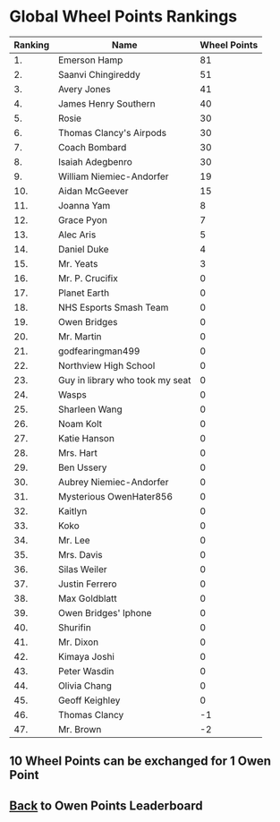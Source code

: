 # Global Wheel Points Rankings

|Ranking|Name|Wheel Points|
| ----------- | ----------- | ----------- |
|1.|Emerson Hamp|81|
|2.|Saanvi Chingireddy|51|
|3.|Avery Jones|41|
|4.|James Henry Southern|40|
|5.|Rosie|30|
|6.|Thomas Clancy's Airpods|30|
|7.|Coach Bombard|30|
|8.|Isaiah Adegbenro|30|
|9.|William Niemiec-Andorfer|19|
|10.|Aidan McGeever|15|
|11.|Joanna Yam|8|
|12.|Grace Pyon|7|
|13.|Alec Aris|5|
|14.|Daniel Duke|4|
|15.|Mr. Yeats|3|
|16.|Mr. P. Crucifix|0|
|17.|Planet Earth|0|
|18.|NHS Esports Smash Team|0|
|19.|Owen Bridges|0|
|20.|Mr. Martin|0|
|21.|godfearingman499|0|
|22.|Northview High School|0|
|23.|Guy in library who took my seat|0|
|24.|Wasps|0|
|25.|Sharleen Wang|0|
|26.|Noam Kolt|0|
|27.|Katie Hanson|0|
|28.|Mrs. Hart|0|
|29.|Ben Ussery|0|
|30.|Aubrey Niemiec-Andorfer|0|
|31.|Mysterious OwenHater856|0|
|32.|Kaitlyn|0|
|33.|Koko|0|
|34.|Mr. Lee|0|
|35.|Mrs. Davis|0|
|36.|Silas Weiler|0|
|37.|Justin Ferrero|0|
|38.|Max Goldblatt|0|
|39.|Owen Bridges' Iphone|0|
|40.|Shurifin|0|
|41.|Mr. Dixon|0|
|42.|Kimaya Joshi|0|
|43.|Peter Wasdin|0|
|44.|Olivia Chang|0|
|45.|Geoff Keighley|0|
|46.|Thomas Clancy|-1|
|47.|Mr. Brown|-2|

## 10 Wheel Points can be exchanged for 1 Owen Point

## [Back](../) to Owen Points Leaderboard